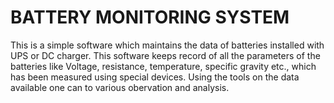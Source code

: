 # BATTERY MONITORING SYSTEM

This is a simple software which maintains the data of batteries installed with UPS or DC charger. This software keeps record of all the parameters of the batteries like Voltage, resistance, temperature, specific gravity etc., which has been measured using special devices. Using the tools on the data available one can to various obervation and analysis.
